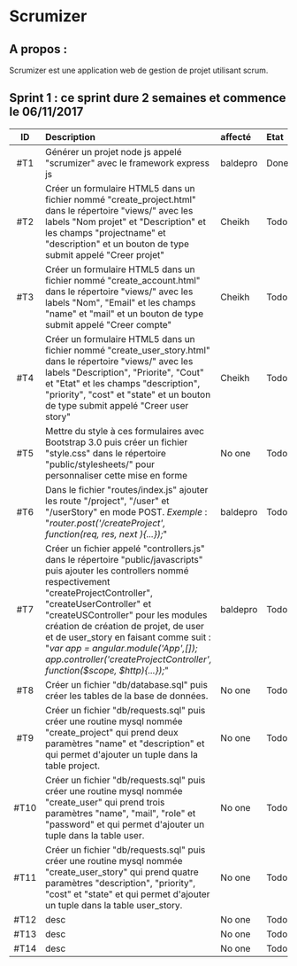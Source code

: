 Scrumizer
=========

A propos :
----------

Scrumizer est une application web de gestion de projet utilisant scrum.

Sprint 1 : ce sprint dure 2 semaines et commence le 06/11/2017
---------


|ID |Description|affecté|Etat|
|:-:|:----------|:---|:---|
|#T1|Générer un projet node js appelé "scrumizer" avec le framework express js |baldepro|Done|
|#T2|Créer un formulaire HTML5 dans un fichier nommé "create_project.html" dans le répertoire "views/" avec les labels "Nom projet" et "Description" et les champs "projectname" et "description" et un bouton de type submit appelé "Creer projet" |Cheikh|Todo|
|#T3|Créer un formulaire HTML5 dans un fichier nommé "create_account.html" dans le répertoire "views/" avec les labels "Nom", "Email" et les champs "name" et "mail" et un bouton de type submit appelé "Creer compte" |Cheikh|Todo|
|#T4|Créer un formulaire HTML5 dans un fichier nommé "create_user_story.html" dans le répertoire "views/" avec les labels "Description", "Priorite", "Cout" et "Etat" et les champs "description", "priority", "cost" et "state" et un bouton de type submit appelé "Creer user story" |Cheikh|Todo|
|#T5|Mettre du style à ces formulaires avec Bootstrap 3.0 puis créer un fichier "style.css" dans le répertoire "public/stylesheets/" pour personnaliser cette mise en forme|No one|Todo|
|#T6|Dans le fichier "routes/index.js" ajouter les route "/project", "/user" et "/userStory" en mode POST. *Exemple* : "*router.post('/createProject', function(req, res, next ){...});*"|baldepro|Todo|
|#T7|Créer un fichier appelé "controllers.js" dans le répertoire "public/javascripts" puis ajouter les controllers nommé respectivement "createProjectController", "createUserController" et "createUSController" pour les modules création de création de projet, de user et de user_story en faisant comme suit : "*var app = angular.module('App',[]); app.controller('createProjectController', function($scope, $http){...});*"|baldepro|Todo|
|#T8|Créer un fichier "db/database.sql" puis créer les tables de la base de données.|No one|Todo|
|#T9|Créer un fichier "db/requests.sql" puis créer une routine mysql nommée "create_project" qui prend deux paramètres "name" et "description" et qui permet d'ajouter un tuple dans la table project.|No one|Todo|
|#T10|Créer un fichier "db/requests.sql" puis créer une routine mysql nommée "create_user" qui prend trois paramètres "name", "mail", "role"  et "password" et qui permet d'ajouter un tuple dans la table user. |No one|Todo|
|#T11|Créer un fichier "db/requests.sql" puis créer une routine mysql nommée "create_user_story" qui prend quatre paramètres "description", "priority", "cost" et "state" et qui permet d'ajouter un tuple dans la table user_story. |No one|Todo|
|#T12|desc|No one|Todo|
|#T13|desc|No one|Todo|
|#T14|desc|No one|Todo|
